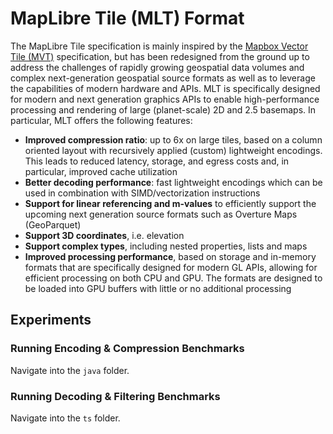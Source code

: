 # MapLibre Tile (MLT) Format

The MapLibre Tile specification is mainly inspired by the [Mapbox Vector Tile (MVT)](https://github.com/mapbox/vector-tile-spec) specification,
but has been redesigned from the ground up to address the challenges of rapidly growing geospatial data volumes
and complex next-generation geospatial source formats as well as to leverage the capabilities of modern hardware and APIs.
MLT is specifically designed for modern and next generation graphics APIs to enable high-performance processing and rendering of
large (planet-scale) 2D and 2.5 basemaps. In particular, MLT offers the following features:
- **Improved compression ratio**: up to 6x on large tiles, based on a column oriented layout with recursively applied (custom)
    lightweight encodings. This leads to reduced latency, storage, and egress costs and, in particular, improved cache utilization
- **Better decoding performance**: fast lightweight encodings which can be used in combination with SIMD/vectorization instructions
- **Support for linear referencing and m-values** to efficiently support the upcoming next generation source formats such as Overture Maps (GeoParquet)
- **Support 3D coordinates**, i.e. elevation
- **Support complex types**, including nested properties, lists and maps
- **Improved processing performance**, based on storage and in-memory formats that are specifically designed for modern GL APIs,
allowing for efficient processing on both CPU and GPU. The formats are designed to be loaded into
GPU buffers with little or no additional processing

##  Experiments

### Running Encoding & Compression Benchmarks

Navigate into the `java` folder.

### Running Decoding & Filtering Benchmarks

Navigate into the `ts` folder.